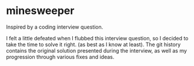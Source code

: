 # minesweeper
Inspired by a coding interview question.

I felt a little defeated when I flubbed this interview question, so I decided
to take the time to solve it right. (as best as I know at least). The git
history contains the original solution presented during the interview, as well
as my progression through various fixes and ideas.
